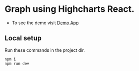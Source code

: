 # Graph using Highcharts React.

* To see the demo visit [Demo App](https://channel-graph.vercel.app/)

## Local setup
Run these commands in the project dir.
```
npm i
npm run dev
```


